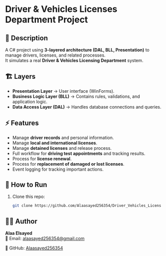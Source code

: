 # Driver & Vehicles Licenses Department Project  

## 📌 Description
A C# project using **3-layered architecture (DAL, BLL, Presentation)** to manage drivers, licenses, and related processes.  
It simulates a real **Driver & Vehicles Licensing Department** system.

## 🏗️ Layers
- **Presentation Layer** → User interface (WinForms).  
- **Business Logic Layer (BLL)** → Contains rules, validations, and application logic.  
- **Data Access Layer (DAL)** → Handles database connections and queries.  

## ⚡ Features
- Manage **driver records** and personal information.  
- Manage **local and international licenses**.  
- Manage **detained licenses** and release process.  
- Full workflow for **driving test appointments** and tracking results.  
- Process for **license renewal**.  
- Process for **replacement of damaged or lost licenses**.  
- Event logging for tracking important actions.  

## 🚀 How to Run
1. Clone this repo:
   ```bash
   git clone https://github.com/Alaasayed256354/Driver_Vehicles_Licenses_Department_Project-.git

## 👨‍💻 Author
**Alaa Elsayed**  
📧 Email: alaasayed256354@gmail.com  

🔗 GitHub: [Alaasayed256354](https://github.com/Alaasayed256354)

